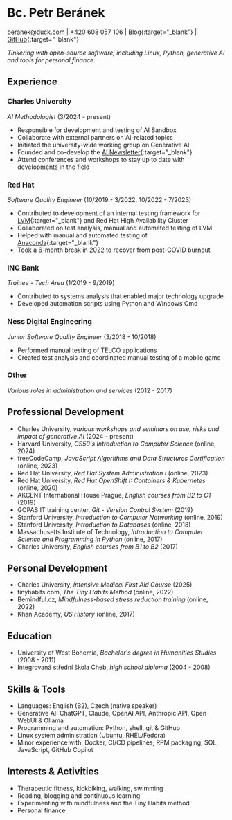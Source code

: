 # Bc. Petr Beránek

[beranek@duck.com](mailto:beranek@duck.com) | +420 608 057 106 | [Blog](https://peberanek.github.io/){:target="_blank"} | [GitHub](https://github.com/peberanek){:target="_blank"}

_Tinkering with open-source software, including Linux, Python, generative AI and tools for personal finance._

## Experience

### Charles University

_AI Methodologist_ (3/2024 - present)

* Responsible for development and testing of AI Sandbox
* Collaborate with external partners on AI-related topics
* Initiated the university-wide working group on Generative AI
* Founded and co-develop the [AI Newsletter](https://ai.cuni.cz/AI-64.html){:target="_blank"}
* Attend conferences and workshops to stay up to date with developments in the field

### Red Hat

_Software Quality Engineer_ (10/2019 - 3/2022, 10/2022 - 7/2023)

* Contributed to development of an internal testing framework for [LVM](https://en.wikipedia.org/wiki/Logical_Volume_Manager_(Linux)){:target="_blank"} and Red Hat High Availability Cluster
* Collaborated on test analysis, manual and automated testing of LVM
* Helped with manual and automated testing of [Anaconda](https://fedoraproject.org/wiki/Anaconda){:target="_blank"}
* Took a 6-month break in 2022 to recover from post-COVID burnout

### ING Bank

_Trainee - Tech Area_ (1/2019 - 9/2019)

* Contributed to systems analysis that enabled major technology upgrade
* Developed automation scripts using Python and Windows Cmd

### Ness Digital Engineering

_Junior Software Quality Engineer_ (3/2018 - 10/2018)

* Performed manual testing of TELCO applications
* Created test analysis and coordinated manual testing of a mobile game

### Other

_Various roles in administration and services_ (2012 - 2017)

## Professional Development

* Charles University, _various workshops and seminars on use, risks and impact of generative AI_ (2024 - present)
* Harvard University, _CS50's Introduction to Computer Science_ (online, 2024)
* freeCodeCamp, _JavaScript Algorithms and Data Structures Certification_ (online, 2023)
* Red Hat University, _Red Hat System Administration I_ (online, 2023)
* Red Hat University, _Red Hat OpenShift I: Containers & Kubernetes_ (online, 2020)
* AKCENT International House Prague, _English courses from B2 to C1_ (2019)
* GOPAS IT training center, _Git - Version Control System_ (2019)
* Stanford University, _Introduction to Computer Networking_ (online, 2019)
* Stanford University, _Introduction to Databases_ (online, 2018)
* Massachusetts Institute of Technology, _Introduction to Computer Science and Programming in Python_ (online, 2017)
* Charles University, _English courses from B1 to B2_ (2017)

## Personal Development

* Charles University, _Intensive Medical First Aid Course_ (2025)
* tinyhabits.com, _The Tiny Habits Method_ (online, 2022)
* Bemindful.cz, _Mindfulness-based stress reduction training_ (online, 2022)
* Khan Academy, _US History_ (online, 2017)

## Education

* University of West Bohemia, _Bachelor's degree in Humanities Studies_ (2008 - 2011)
* Integrovaná střední škola Cheb, _high school diploma_ (2004 - 2008)

## Skills & Tools

* Languages: English (B2), Czech (native speaker)
* Generative AI: ChatGPT, Claude, OpenAI API, Anthropic API, Open WebUI & Ollama
* Programming and automation: Python, shell, git & GitHub
* Linux system administration (Ubuntu, RHEL/Fedora)
* Minor experience with: Docker, CI/CD pipelines, RPM packaging, SQL, JavaScript, GitHub Copilot

## Interests & Activities

* Therapeutic fitness, kickbiking, walking, swimming
* Reading, blogging and continuous learning
* Experimenting with mindfulness and the Tiny Habits method
* Personal finance
